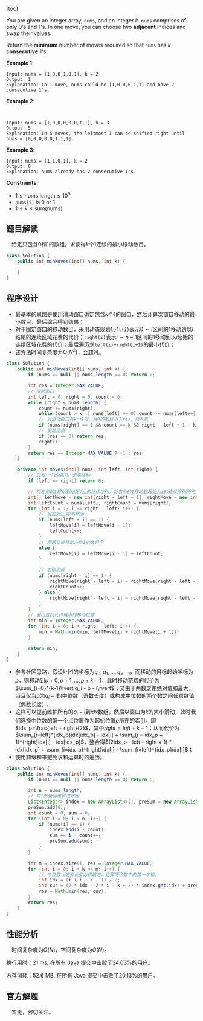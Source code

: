 [toc]

You are given an integer array, `nums`, and an integer $k$. `nums` comprises of only $0$'s and $1$'s. In one move, you can choose two **adjacent** indices and swap their values.

Return the **minimum** number of moves required so that `nums` has $k$ **consecutive** $1$'s.

 

**Example 1**:

```
Input: nums = [1,0,0,1,0,1], k = 2
Output: 1
Explanation: In 1 move, nums could be [1,0,0,0,1,1] and have 2 consecutive 1's.
```

**Example 2**:

```


Input: nums = [1,0,0,0,0,0,1,1], k = 3
Output: 5
Explanation: In 5 moves, the leftmost 1 can be shifted right until nums = [0,0,0,0,0,1,1,1].
```

**Example 3**:

```
Input: nums = [1,1,0,1], k = 2
Output: 0
Explanation: nums already has 2 consecutive 1's.
```



**Constraints**:

* $1 \le \text{nums.length} \le 10^5$
* `nums[i]` is $0$ or $1$.
* $1 \le k \le \text{sum(nums)}$



## 题目解读

&emsp;给定只包含$0$和$1$的数组，求使得$k$个$1$连续的最小移动数目。

```java
class Solution {
    public int minMoves(int[] nums, int k) {

    }
}
```

## 程序设计

* 最基本的思路是使用滑动窗口确定包含$k$个$1$的窗口，然后计算次窗口移动的最小数目，最后综合得到结果；
* 对于固定窗口的移动数目，采用动态规划`left(i)`表示$0 \sim i$区间的$1$移动到以$i$结尾的连续区域花费的代价；`right(i)`表示$i \sim n - 1$区间的$1$移动到以$i$起始的连续区域花费的代价；最后遍历求`left(i)+right(i+1)`的最小代价；
* 该方法时间复杂度为$O(N^2)$，会超时。

```java
class Solution {
    public int minMoves(int[] nums, int k) {
        if (nums == null || nums.length == 0) return 0;

        int res = Integer.MAX_VALUE;
        // 滑动窗口
        int left = 0, right = 0, count = 0;
        while (right < nums.length) {
            count += nums[right];
            while (count > k || nums[left] == 0) count -= nums[left++];
            // 当滑动窗口有k个1时，且0的数目小于res，则判断
            if (nums[right] == 1 && count == k && right - left + 1 - k < res) res = Math.min(res, moves(nums, left, right));
            // 提前结束
            if (res == 0) return res;
            right++;
        }
        return res == Integer.MAX_VALUE ? -1 : res;
    }

    private int moves(int[] nums, int left, int right) {
        // 只有一个的情况，无需移动
        if (left == right) return 0;

        // 将左侧的1移动到结尾为i的连续序列，将右侧的1移动到起始为i的连续序列所花费的代价
        int[] leftMove = new int[right - left + 1], rightMove = new int[right - left + 1];
        int leftCount = nums[left], rightCount = nums[right];
        for (int i = 1; i <= right - left; i++) {
            // 当前为1,则不移动
            if (nums[left + i] == 1) {
                leftMove[i] = leftMove[i - 1];
                leftCount++;
            } 
            // 两两交换移动左侧1的数目个
            else {
                leftMove[i] = leftMove[i - 1] + leftCount;
            }

            // 右侧同理
            if (nums[right - i] == 1) {
                rightMove[right - left - i] = rightMove[right - left - i + 1];
                rightCount++;
            } else {
                rightMove[right - left - i] = rightMove[right - left - i + 1] + rightCount;
            }
        }
        // 遍历查找代价最小的移动位置
        int min = Integer.MAX_VALUE;
        for (int i = 0; i < right - left; i++) {
            min = Math.min(min, leftMove[i] + rightMove[i + 1]);
        }

        return min;
    }
}
```

* 参考社区思路，假设$k$个$1$的坐标为$q_0,q_1,\dots,q_{k-1}$，而移动的目标起始坐标为$p$，则移动到$p+0,p+1,\dots,p+k-1$，此时移动花费的代价为$\sum_{i=0}^{k-1}\lvert q_i - p - i\rvert$；又由于两数之差绝对值和最大，当且仅当$p$为$q_i-i$的中位数（奇数长度）或构成中位数的两个数之间任意数值（偶数长度）；
* 这样可以提前维护所有的$q_i-i$到$idx$数组，然后以窗口为$k$的大小滑动，此时我们选择中位数的第一个点位置作为起始位置$p$所在的索引，即$idx_p=\frac{left + right}{2}$，其中$right = left + k - 1$；从而代价为$\sum_{i=left}^{idx_p}idx[idx_p] - idx[i] + \sum_{i = idx_p + 1}^{right}idx[i] - idx[idx_p]$，整合得$(2idx_p - left - right + 1) * idx[idx_p] + \sum_{i=idx_p}^{right}idx[i] - \sum_{i=left}^{idx_p}idx[i]$；
* 使用前缀和来避免求和运算时的遍历。

```java
class Solution {
    public int minMoves(int[] nums, int k) {
        if (nums == null || nums.length == 0) return 0;

        int n = nums.length;
        // 将1的坐标维护进数组
        List<Integer> index = new ArrayList<>(), preSum = new ArrayList<>();
        preSum.add(0);
        int count = 0, sum = 0;
        for (int i = 0; i < n; i++) {
            if (nums[i] == 1) {
                index.add(i - count);
                sum += i - count++;
                preSum.add(sum);
            }
        }

        int m = index.size(), res = Integer.MAX_VALUE;
        for (int i = 0; i + k <= m; i++) {
            // 中位数（或者长度为偶数时，选择两个数中的第一个输）
            int idx = (i + i + k - 1) / 2;
            int cur = (2 * idx - 2 * i - k + 2) * index.get(idx) + preSum.get(i + k) - preSum.get(idx + 1) - preSum.get(idx + 1) + preSum.get(i);
            res = Math.min(res, cur);
        }
        return res;
    }
}
```

## 性能分析

&emsp;时间复杂度为$O(N)$，空间复杂度为$O(N)$。

执行用时：21 ms, 在所有 Java 提交中击败了24.03%的用户。

内存消耗：52.6 MB, 在所有 Java 提交中击败了20.13%的用户。

## 官方解题

&emsp;暂无，密切关注。
